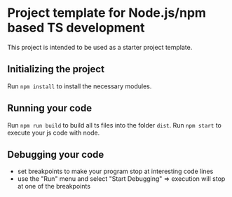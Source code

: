 # Project template for Node.js/npm based TS development

This project is intended to be used as a starter project template.

## Initializing the project

Run `npm install` to install the necessary modules.

## Running your code

Run `npm run build` to build all ts files into the folder `dist`.
Run `npm start` to execute your js code with node.

## Debugging your code

- set breakpoints to make your program stop at interesting code lines 
- use the "Run" menu and select "Start Debugging" => execution will stop at one of the breakpoints
